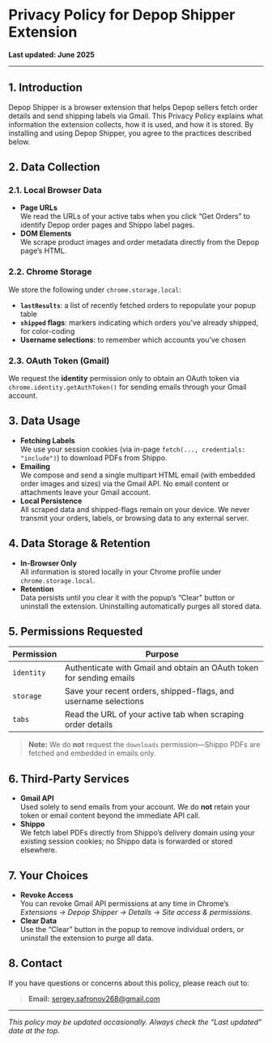 # Privacy Policy for Depop Shipper Extension  
**Last updated: June 2025**

---

## 1. Introduction  
Depop Shipper is a browser extension that helps Depop sellers fetch order details and send shipping labels via Gmail. This Privacy Policy explains what information the extension collects, how it is used, and how it is stored. By installing and using Depop Shipper, you agree to the practices described below.

## 2. Data Collection  
### 2.1. Local Browser Data  
- **Page URLs**  
  We read the URLs of your active tabs when you click “Get Orders” to identify Depop order pages and Shippo label pages.  
- **DOM Elements**  
  We scrape product images and order metadata directly from the Depop page’s HTML.

### 2.2. Chrome Storage  
We store the following under `chrome.storage.local`:  
- **`lastResults`**: a list of recently fetched orders to repopulate your popup table  
- **`shipped` flags**: markers indicating which orders you’ve already shipped, for color-coding  
- **Username selections**: to remember which accounts you’ve chosen

### 2.3. OAuth Token (Gmail)  
We request the **identity** permission only to obtain an OAuth token via `chrome.identity.getAuthToken()` for sending emails through your Gmail account.

## 3. Data Usage  
- **Fetching Labels**  
  We use your session cookies (via in-page `fetch(..., credentials: "include")`) to download PDFs from Shippo.  
- **Emailing**  
  We compose and send a single multipart HTML email (with embedded order images and sizes) via the Gmail API.  No email content or attachments leave your Gmail account.  
- **Local Persistence**  
  All scraped data and shipped-flags remain on your device.  We never transmit your orders, labels, or browsing data to any external server.

## 4. Data Storage & Retention  
- **In-Browser Only**  
  All information is stored locally in your Chrome profile under `chrome.storage.local`.  
- **Retention**  
  Data persists until you clear it with the popup’s “Clear” button or uninstall the extension.  Uninstalling automatically purges all stored data.

## 5. Permissions Requested  

| Permission | Purpose                                                                 |
|------------|-------------------------------------------------------------------------|
| `identity` | Authenticate with Gmail and obtain an OAuth token for sending emails    |
| `storage`  | Save your recent orders, shipped-flags, and username selections         |
| `tabs`     | Read the URL of your active tab when scraping order details             |

> **Note:** We do **not** request the `downloads` permission—Shippo PDFs are fetched and embedded in emails only.

## 6. Third-Party Services  
- **Gmail API**  
  Used solely to send emails from your account.  We do **not** retain your token or email content beyond the immediate API call.  
- **Shippo**  
  We fetch label PDFs directly from Shippo’s delivery domain using your existing session cookies; no Shippo data is forwarded or stored elsewhere.

## 7. Your Choices  
- **Revoke Access**  
  You can revoke Gmail API permissions at any time in Chrome’s _Extensions → Depop Shipper → Details → Site access & permissions_.  
- **Clear Data**  
  Use the “Clear” button in the popup to remove individual orders, or uninstall the extension to purge all data.

## 8. Contact  
If you have questions or concerns about this policy, please reach out to:  
> **Email:** sergey.safronov268@gmail.com

---

*This policy may be updated occasionally. Always check the “Last updated” date at the top.*  
